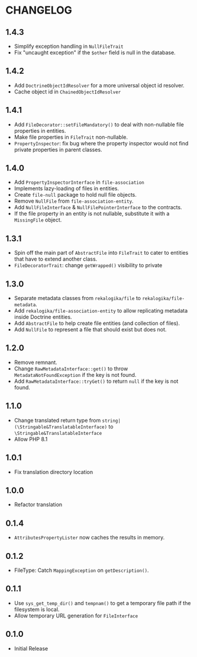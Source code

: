# CHANGELOG

## 1.4.3

* Simplify exception handling in `NullFileTrait`
* Fix "uncaught exception" if the `$other` field is null in the database.

## 1.4.2

* Add `DoctrineObjectIdResolver` for a more universal object id resolver.
* Cache object id in `ChainedObjectIdResolver`

## 1.4.1

* Add `FileDecorator::setFileMandatory()` to deal with non-nullable file
  properties in entities.
* Make file properties in `FileTrait` non-nullable.
* `PropertyInspector`: fix bug where the property inspector would not find
  private properties in parent classes.
## 1.4.0

* Add `PropertyInspectorInterface` in `file-association`
* Implements lazy-loading of files in entities.
* Create `file-null` package to hold null file objects.
* Remove `NullFile` from `file-association-entity`.
* Add `NullFileInterface` & `NullFilePointerInterface` to the contracts.
* If the file property in an entity is not nullable, substitute it with a
  `MissingFile` object.

## 1.3.1

* Spin off the main part of `AbstractFile` into `FileTrait` to cater to entities
  that have to extend another class.
* `FileDecoratorTrait`: change `getWrapped()` visibility to private

## 1.3.0

* Separate metadata classes from `rekalogika/file` to `rekalogika/file-metadata`.
* Add `rekalogika/file-association-entity` to allow replicating metadata inside Doctrine entities.
* Add `AbstractFile` to help create file entities (and collection of files).
* Add `NullFile` to represent a file that should exist but does not.
## 1.2.0

* Remove remnant.
* Change `RawMetadataInterface::get()` to throw `MetadataNotFoundException` if the key is not found.
* Add `RawMetadataInterface::tryGet()` to return `null` if the key is not found.

## 1.1.0

* Change translated return type from `string|(\Stringable&TranslatableInterface)` to `\Stringable&TranslatableInterface`
* Allow PHP 8.1

## 1.0.1

* Fix translation directory location

## 1.0.0

* Refactor translation

## 0.1.4

* `AttributesPropertyLister` now caches the results in memory.

## 0.1.2

* FileType: Catch `MappingException` on `getDescription()`.

## 0.1.1

* Use `sys_get_temp_dir()` and `tempnam()` to get a temporary file path if the
  filesystem is local.
* Allow temporary URL generation for `FileInterface`
## 0.1.0

* Initial Release
